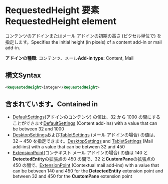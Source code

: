 # <a name="requestedheight-element"></a><span data-ttu-id="38709-101">RequestedHeight 要素</span><span class="sxs-lookup"><span data-stu-id="38709-101">RequestedHeight element</span></span>

<span data-ttu-id="38709-102">コンテンツのアドインまたはメール アドインの初期の高さ (ピクセル単位で) を指定します。</span><span class="sxs-lookup"><span data-stu-id="38709-102">Specifies the initial height (in pixels) of a content add-in or mail add-in.</span></span> 

<span data-ttu-id="38709-103">**アドインの種類:** コンテンツ、メール</span><span class="sxs-lookup"><span data-stu-id="38709-103">**Add-in type:** Content, Mail</span></span>

## <a name="syntax"></a><span data-ttu-id="38709-104">構文</span><span class="sxs-lookup"><span data-stu-id="38709-104">Syntax</span></span>

```XML
<RequestedHeight>integer</RequestedHeight>
```

## <a name="contained-in"></a><span data-ttu-id="38709-105">含まれています。</span><span class="sxs-lookup"><span data-stu-id="38709-105">Contained in</span></span>

- <span data-ttu-id="38709-106">[DefaultSettings](defaultsettings.md)(アドインのコンテンツ) の値は、32 から 1000 の間にすることができます</span><span class="sxs-lookup"><span data-stu-id="38709-106">[DefaultSettings](defaultsettings.md) (Content add-ins) with a value that can be between 32 and 1000</span></span>
- <span data-ttu-id="38709-107">[DesktopSettings](desktopsettings.md)および[TabletSettings](tabletsettings.md) (メール アドインの場合) の値は、32 ~ 450 を指定できます。</span><span class="sxs-lookup"><span data-stu-id="38709-107">[DesktopSettings](desktopsettings.md) and [TabletSettings](tabletsettings.md) (Mail add-ins) with a value that can be between 32 and 450</span></span>
- <span data-ttu-id="38709-108">[ExtensionPoint](extensionpoint.md)(コンテキスト メール アドインの場合) の値は 140 と**DetectedEntity**の拡張点の 450 の間で、32 と**CustomPane**の拡張点の 450 の間で、</span><span class="sxs-lookup"><span data-stu-id="38709-108">[ExtensionPoint](extensionpoint.md) (Contextual mail add-ins) with a value that can be between 140 and 450 for the **DetectedEntity** extension point and between 32 and 450 for the **CustomPane** extension point</span></span>